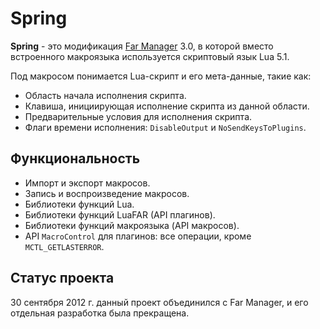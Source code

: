 Spring
=======

**Spring** - это модификация [Far Manager](http://www.farmanager.com/) 3.0,
в которой вместо встроенного макроязыка используется скриптовый язык Lua 5.1.

Под макросом понимается Lua-скрипт и его мета-данные, такие как:

* Область начала исполнения скрипта.
* Клавиша, инициирующая исполнение скрипта из данной области.
* Предварительные условия для исполнения скрипта.
* Флаги времени исполнения: `DisableOutput` и `NoSendKeysToPlugins`.

Функциональность
-----------------

* Импорт и экспорт макросов.
* Запись и воспроизведение макросов.
* Библиотеки функций Lua.
* Библиотеки функций LuaFAR (API плагинов).
* Библиотеки функций макроязыка (API макросов).
* API `MacroControl` для плагинов: все операции, кроме `MCTL_GETLASTERROR`.

Статус проекта
---------------
30 сентября 2012 г. данный проект объединился с Far Manager, и его отдельная разработка была прекращена.
